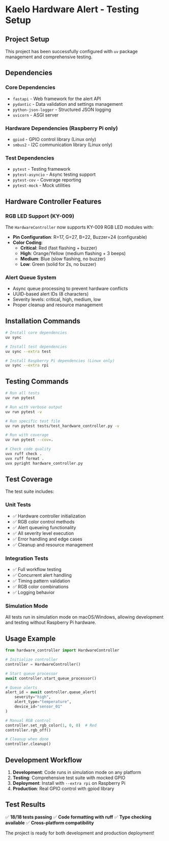 # Kaelo Hardware Alert - Testing Setup

## Project Setup

This project has been successfully configured with `uv` package management and comprehensive testing.

## Dependencies

### Core Dependencies
- `fastapi` - Web framework for the alert API
- `pydantic` - Data validation and settings management
- `python-json-logger` - Structured JSON logging
- `uvicorn` - ASGI server

### Hardware Dependencies (Raspberry Pi only)
- `gpiod` - GPIO control library (Linux only)
- `smbus2` - I2C communication library (Linux only)

### Test Dependencies
- `pytest` - Testing framework
- `pytest-asyncio` - Async testing support
- `pytest-cov` - Coverage reporting
- `pytest-mock` - Mock utilities

## Hardware Controller Features

### RGB LED Support (KY-009)
The `HardwareController` now supports KY-009 RGB LED modules with:
- **Pin Configuration**: R=17, G=27, B=22, Buzzer=24 (configurable)
- **Color Coding**:
  - **Critical**: Red (fast flashing + buzzer)
  - **High**: Orange/Yellow (medium flashing + 3 beeps)
  - **Medium**: Blue (slow flashing, no buzzer)
  - **Low**: Green (solid for 2s, no buzzer)

### Alert Queue System
- Async queue processing to prevent hardware conflicts
- UUID-based alert IDs (8 characters)
- Severity levels: critical, high, medium, low
- Proper cleanup and resource management

## Installation Commands

```bash
# Install core dependencies
uv sync

# Install test dependencies
uv sync --extra test

# Install Raspberry Pi dependencies (Linux only)
uv sync --extra rpi
```

## Testing Commands

```bash
# Run all tests
uv run pytest

# Run with verbose output
uv run pytest -v

# Run specific test file
uv run pytest tests/test_hardware_controller.py -v

# Run with coverage
uv run pytest --cov=.

# Check code quality
uvx ruff check .
uvx ruff format .
uvx pyright hardware_controller.py
```

## Test Coverage

The test suite includes:

### Unit Tests
- ✅ Hardware controller initialization
- ✅ RGB color control methods
- ✅ Alert queueing functionality
- ✅ All severity level execution
- ✅ Error handling and edge cases
- ✅ Cleanup and resource management

### Integration Tests
- ✅ Full workflow testing
- ✅ Concurrent alert handling
- ✅ Timing pattern validation
- ✅ RGB color combinations
- ✅ Logging behavior

### Simulation Mode
All tests run in simulation mode on macOS/Windows, allowing development and testing without Raspberry Pi hardware.

## Usage Example

```python
from hardware_controller import HardwareController

# Initialize controller
controller = HardwareController()

# Start queue processor
await controller.start_queue_processor()

# Queue alerts
alert_id = await controller.queue_alert(
    severity="high",
    alert_type="temperature", 
    device_id="sensor_01"
)

# Manual RGB control
controller.set_rgb_color(1, 0, 0)  # Red
controller.rgb_off()

# Cleanup when done
controller.cleanup()
```

## Development Workflow

1. **Development**: Code runs in simulation mode on any platform
2. **Testing**: Comprehensive test suite with mocked GPIO
3. **Deployment**: Install with `--extra rpi` on Raspberry Pi
4. **Production**: Real GPIO control with gpiod library

## Test Results

✅ **18/18 tests passing**
✅ **Code formatting with ruff**
✅ **Type checking available**
✅ **Cross-platform compatibility**

The project is ready for both development and production deployment!